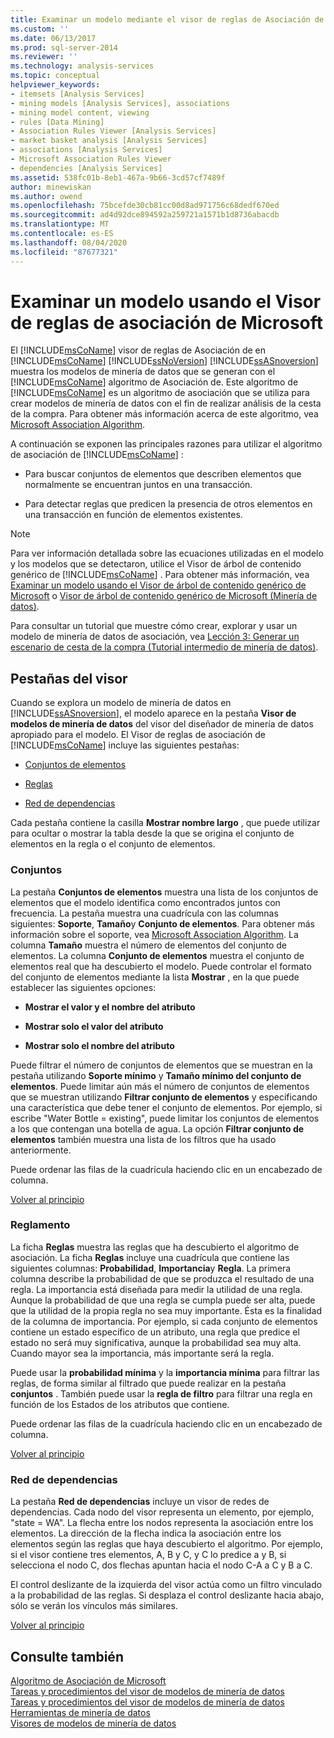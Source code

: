 ```yaml
---
title: Examinar un modelo mediante el visor de reglas de Asociación de Microsoft | Microsoft Docs
ms.custom: ''
ms.date: 06/13/2017
ms.prod: sql-server-2014
ms.reviewer: ''
ms.technology: analysis-services
ms.topic: conceptual
helpviewer_keywords:
- itemsets [Analysis Services]
- mining models [Analysis Services], associations
- mining model content, viewing
- rules [Data Mining]
- Association Rules Viewer [Analysis Services]
- market basket analysis [Analysis Services]
- associations [Analysis Services]
- Microsoft Association Rules Viewer
- dependencies [Analysis Services]
ms.assetid: 538fc01b-8eb1-467a-9b66-3cd57cf7489f
author: minewiskan
ms.author: owend
ms.openlocfilehash: 75bcefde30cb81cc00d8ad971756c68dedf670ed
ms.sourcegitcommit: ad4d92dce894592a259721a1571b1d8736abacdb
ms.translationtype: MT
ms.contentlocale: es-ES
ms.lasthandoff: 08/04/2020
ms.locfileid: "87677321"
---
```

# <a name="browse-a-model-using-the-microsoft-association-rules-viewer"></a>Examinar un modelo usando el Visor de reglas de asociación de Microsoft
  El [!INCLUDE[msCoName](../../includes/msconame-md.md)] visor de reglas de Asociación de en [!INCLUDE[msCoName](../../includes/msconame-md.md)] [!INCLUDE[ssNoVersion](../../includes/ssnoversion-md.md)] [!INCLUDE[ssASnoversion](../../includes/ssasnoversion-md.md)] muestra los modelos de minería de datos que se generan con el [!INCLUDE[msCoName](../../includes/msconame-md.md)] algoritmo de Asociación de. Este algoritmo de [!INCLUDE[msCoName](../../includes/msconame-md.md)] es un algoritmo de asociación que se utiliza para crear modelos de minería de datos con el fin de realizar análisis de la cesta de la compra. Para obtener más información acerca de este algoritmo, vea [Microsoft Association Algorithm](microsoft-association-algorithm.md).  
  
 A continuación se exponen las principales razones para utilizar el algoritmo de asociación de [!INCLUDE[msCoName](../../includes/msconame-md.md)] :  
  
-   Para buscar conjuntos de elementos que describen elementos que normalmente se encuentran juntos en una transacción.  
  
-   Para detectar reglas que predicen la presencia de otros elementos en una transacción en función de elementos existentes.  
  
> [!NOTE]  
>  Para ver información detallada sobre las ecuaciones utilizadas en el modelo y los modelos que se detectaron, utilice el Visor de árbol de contenido genérico de [!INCLUDE[msCoName](../../includes/msconame-md.md)] . Para obtener más información, vea [Examinar un modelo usando el Visor de árbol de contenido genérico de Microsoft](browse-a-model-using-the-microsoft-generic-content-tree-viewer.md) o [Visor de árbol de contenido genérico de Microsoft &#40;Minería de datos&#41;](../microsoft-generic-content-tree-viewer-data-mining.md).  
  
 Para consultar un tutorial que muestre cómo crear, explorar y usar un modelo de minería de datos de asociación, vea [Lección 3: Generar un escenario de cesta de la compra &#40;Tutorial intermedio de minería de datos&#41;](../../tutorials/lesson-3-building-a-market-basket-scenario-intermediate-data-mining-tutorial.md).  
  
##  <a name="viewer-tabs"></a><a name="BKMK_ViewerTabs"></a>Pestañas del visor  
 Cuando se explora un modelo de minería de datos en [!INCLUDE[ssASnoversion](../../includes/ssasnoversion-md.md)], el modelo aparece en la pestaña **Visor de modelos de minería de datos** del visor del diseñador de minería de datos apropiado para el modelo. El Visor de reglas de asociación de [!INCLUDE[msCoName](../../includes/msconame-md.md)] incluye las siguientes pestañas:  
  
-   [Conjuntos de elementos](#BKMK_Itemsets)  
  
-   [Reglas](#BKMK_Rules)  
  
-   [Red de dependencias](#BKMK_Dependency)  
  
 Cada pestaña contiene la casilla **Mostrar nombre largo** , que puede utilizar para ocultar o mostrar la tabla desde la que se origina el conjunto de elementos en la regla o el conjunto de elementos.  
  
###  <a name="itemsets"></a><a name="BKMK_Itemsets"></a>Conjuntos  
 La pestaña **Conjuntos de elementos** muestra una lista de los conjuntos de elementos que el modelo identifica como encontrados juntos con frecuencia. La pestaña muestra una cuadrícula con las columnas siguientes: **Soporte**, **Tamaño**y **Conjunto de elementos**. Para obtener más información sobre el soporte, vea [Microsoft Association Algorithm](microsoft-association-algorithm.md). La columna **Tamaño** muestra el número de elementos del conjunto de elementos. La columna **Conjunto de elementos** muestra el conjunto de elementos real que ha descubierto el modelo. Puede controlar el formato del conjunto de elementos mediante la lista **Mostrar** , en la que puede establecer las siguientes opciones:  
  
-   **Mostrar el valor y el nombre del atributo**  
  
-   **Mostrar solo el valor del atributo**  
  
-   **Mostrar solo el nombre del atributo**  
  
 Puede filtrar el número de conjuntos de elementos que se muestran en la pestaña utilizando **Soporte mínimo** y **Tamaño mínimo del conjunto de elementos**. Puede limitar aún más el número de conjuntos de elementos que se muestran utilizando **Filtrar conjunto de elementos** y especificando una característica que debe tener el conjunto de elementos. Por ejemplo, si escribe "Water Bottle = existing", puede limitar los conjuntos de elementos a los que contengan una botella de agua. La opción **Filtrar conjunto de elementos** también muestra una lista de los filtros que ha usado anteriormente.  
  
 Puede ordenar las filas de la cuadrícula haciendo clic en un encabezado de columna.  
  
 [Volver al principio](#BKMK_ViewerTabs)  
  
###  <a name="rules"></a><a name="BKMK_Rules"></a>Reglamento  
 La ficha **Reglas** muestra las reglas que ha descubierto el algoritmo de asociación. La ficha **Reglas** incluye una cuadrícula que contiene las siguientes columnas: **Probabilidad**, **Importancia**y **Regla**. La primera columna describe la probabilidad de que se produzca el resultado de una regla. La importancia está diseñada para medir la utilidad de una regla. Aunque la probabilidad de que una regla se cumpla puede ser alta, puede que la utilidad de la propia regla no sea muy importante. Ésta es la finalidad de la columna de importancia. Por ejemplo, si cada conjunto de elementos contiene un estado específico de un atributo, una regla que predice el estado no será muy significativa, aunque la probabilidad sea muy alta. Cuando mayor sea la importancia, más importante será la regla.  
  
 Puede usar la **probabilidad mínima** y la **importancia mínima** para filtrar las reglas, de forma similar al filtrado que puede realizar en la pestaña **conjuntos** . También puede usar la **regla de filtro** para filtrar una regla en función de los Estados de los atributos que contiene.  
  
 Puede ordenar las filas de la cuadrícula haciendo clic en un encabezado de columna.  
  
 [Volver al principio](#BKMK_ViewerTabs)  
  
###  <a name="dependency-net"></a><a name="BKMK_Dependency"></a>Red de dependencias  
 La pestaña **Red de dependencias** incluye un visor de redes de dependencias. Cada nodo del visor representa un elemento, por ejemplo, "state = WA". La flecha entre los nodos representa la asociación entre los elementos. La dirección de la flecha indica la asociación entre los elementos según las reglas que haya descubierto el algoritmo. Por ejemplo, si el visor contiene tres elementos, A, B y C, y C lo predice a y B, si selecciona el nodo C, dos flechas apuntan hacia el nodo C-A a C y B a C.  
  
 El control deslizante de la izquierda del visor actúa como un filtro vinculado a la probabilidad de las reglas. Si desplaza el control deslizante hacia abajo, sólo se verán los vínculos más similares.  
  
 [Volver al principio](#BKMK_ViewerTabs)  
  
## <a name="see-also"></a>Consulte también  
 [Algoritmo de Asociación de Microsoft](microsoft-association-algorithm.md)   
 [Tareas y procedimientos del visor de modelos de minería de datos](mining-model-viewer-tasks-and-how-tos.md)   
 [Tareas y procedimientos del visor de modelos de minería de datos](mining-model-viewer-tasks-and-how-tos.md)   
 [Herramientas de minería de datos](data-mining-tools.md)   
 [Visores de modelos de minería de datos](data-mining-model-viewers.md)  
  
  
